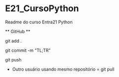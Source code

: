 # E21_CursoPython
Readme do curso Entra21 Python

** GitHub **

git add .

git commit -m "TL;TR"

git push

 - Outro usuário usando mesmo repositório = git pull

 
<!-- nao vai aparecer no git? -->
